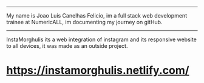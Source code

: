 ************************
My name is Joao Luis Canelhas Felicio, im a full stack web development trainee at NumericALL, im documenting my journey on gitHub.
************************
InstaMorghulis its a web integration of instagram and its responsive website to all devices, it was made as an outside project.

# https://instamorghulis.netlify.com/ #


